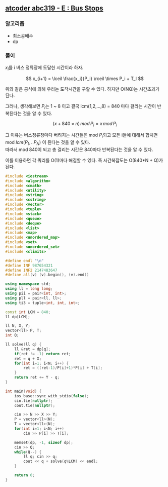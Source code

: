 ## [atcoder abc319 - E : Bus Stops](https://atcoder.jp/contests/abc319/tasks/abc319_e)

### 알고리즘
- 최소공배수
- dp

### 풀이
$x_i$를 i 버스 정류장에 도달한 시간이라 하자.  

$$
x_{i+1} = \lceil \frac{x_i}{P_i} \rceil \times P_i + T_I 
$$

위와 같은 공식에 의해 우리는 도착시간을 구할 수 있다. 하지만 O(NQ)는 시간초과가 된다.  

그러나, 생각해보면 $P_i$는 1 ~ 8 이고 결국 lcm(1,2,...,8) = 840 마다 걸리는 시간이 반복된다는 것을 알 수 있다.  

$$
(x + 840 \times n) \, mod \, P_i = x \, mod \, P_i
$$

그 이유는 버스정류장마다 버려지는 시간들은 mod $P_i$되고 모든 i들에 대해서 합치면 mod $lcm(P_1, .. P_N)$ 이 된다는 것을 알 수 있다.  
따라서 mod 840이 되고 총 걸리는 시간은 840마다 반복된다는 것을 알 수 있다.

이를 이용하면 각 쿼리를 O(1)마다 해결할 수 있다. 즉 시간복잡도는 O(840*N + Q)가 된다.

```c++
#include <iostream>
#include <algorithm>
#include <cmath>
#include <utility>
#include <string>
#include <cstring>
#include <vector>
#include <tuple>
#include <stack>
#include <queue>
#include <deque>
#include <list>
#include <map>
#include <unordered_map>
#include <set>
#include <unordered_set>
#include <climits>

#define endl "\n"
#define INF 987654321
#define INF2 2147483647
#define all(v) (v).begin(), (v).end()

using namespace std;
using ll = long long;
using pii = pair<int, int>;
using pll = pair<ll, ll>;
using ti3 = tuple<int, int, int>;

const int LCM = 840;
ll dp[LCM];

ll N, X, Y;
vector<ll> P, T;
int Q;

ll solve(ll q) {
    ll &ret = dp[q];
    if(ret != -1) return ret;
    ret = q + X;
    for(int i=1; i<N; i++) {
        ret = ((ret-1)/P[i]+1)*P[i] + T[i];
    }
    return ret += Y - q;
}

int main(void) {
    ios_base::sync_with_stdio(false);
    cin.tie(nullptr);
    cout.tie(nullptr);

    cin >> N >> X >> Y;
    P = vector<ll>(N);
    T = vector<ll>(N);
    for(int i=1; i<N; i++)
        cin >> P[i] >> T[i];

    memset(dp, -1, sizeof dp);
    cin >> Q;
    while(Q--) {
        ll q; cin >> q;
        cout << q + solve(q%LCM) << endl;
    }

    return 0;
}
```